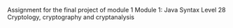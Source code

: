 Assignment for the final project of module 1
Module 1: Java Syntax
Level 28
Cryptology, cryptography and cryptanalysis